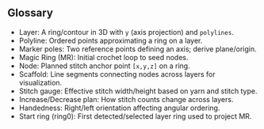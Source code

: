 ## Glossary

- Layer: A ring/contour in 3D with `y` (axis projection) and `polylines`.
- Polyline: Ordered points approximating a ring on a layer.
- Marker poles: Two reference points defining an axis; derive plane/origin.
- Magic Ring (MR): Initial crochet loop to seed nodes.
- Node: Planned stitch anchor point `[x,y,z]` on a ring.
- Scaffold: Line segments connecting nodes across layers for visualization.
- Stitch gauge: Effective stitch width/height based on yarn and stitch type.
- Increase/Decrease plan: How stitch counts change across layers.
- Handedness: Right/left orientation affecting angular ordering.
- Start ring (ring0): First detected/selected layer ring used to project MR.


